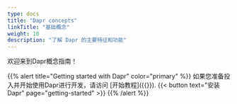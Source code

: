 ```yaml
---
type: docs
title: "Dapr concepts"
linkTitle: "基础概念"
weight: 10
description: "了解 Dapr 的主要特征和功能"
---
```


欢迎来到Dapr概念指南！


{{% alert title="Getting started with Dapr" color="primary" %}}
如果您准备投入并开始使用Dapr进行开发，请访问 [开始教程]({{<ref getting-started>}}).
{{< button text="安装Dapr" page="getting-started" >}}
{{% /alert %}}